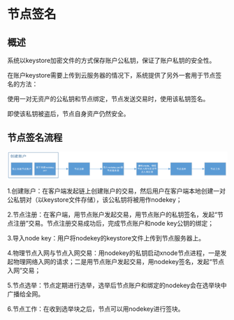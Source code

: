 # 节点签名

## 概述

系统以keystore加密文件的方式保存账户公私钥，保证了账户私钥的安全性。

在账户keystore需要上传到云服务器的情况下，系统提供了另外一套用于节点签名的方法：

使用一对无资产的公私钥和节点绑定，节点发送交易时，使用该私钥签名。

即使该私钥被盗后，节点自身资产仍然安全。

## 节点签名流程

![image-20200824180351488](NodeSignature.assets/image-20200824180351488.png)

1.创建账户：在客户端发起链上创建账户的交易，然后用户在客户端本地创建一对公私钥对（以keystore文件存储），该公私钥将被用作nodekey；

2.节点注册：在客户端，用节点账户发起交易，用节点账户的私钥签名，发起“节点注册”交易。节点注册交易成功后，完成节点账户和node key公钥的绑定；

3.导入node key：用户将nodekey的keystore文件上传到节点服务器上。

4.物理节点入网与节点入网交易：用nodekey的私钥启动xnode节点进程，一是发起物理网络入网的请求；二是用节点账户发起交易，用nodekey签名，发起“节点入网”交易；

5.节点选举：节点定期进行选举，选举后节点账户和绑定的nodekey会在选举块中广播给全网。

6.节点工作：在收到选举块之后，节点可以用nodekey进行签块。

